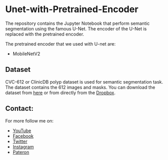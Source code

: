 # Unet-with-Pretrained-Encoder

The repository contains the Jupyter Notebook that perform semantic segmentation using the famous U-Net. The encoder of the U-Net is replaced with the pretrained encoder.

The pretrained encoder that we used with U-net are:
- MobileNetV2

## Dataset
CVC-612 or ClinicDB polyp dataset is used for semantic segmentation task. The dataset contains the 612 images and masks. You can download the dataset from <a href="https://polyp.grand-challenge.org/CVCClinicDB/">here</a> or from directly from the <a href="https://www.dropbox.com/s/p5qe9eotetjnbmq/CVC-ClinicDB.rar?dl=0">Dropbox</a>.


## Contact:
For more follow me on:

- <a href="https://www.youtube.com/idiotdeveloper"> YouTube </a>
- <a href="https://facebook.com/idiotdeveloper"> Facebook </a>
- <a href="https://twitter.com/nikhilroxtomar"> Twitter </a>
- <a href="https://www.instagram.com/nikhilroxtomar"> Instagram </a>
- <a href="https://www.patreon.com/idiotdeveloper"> Pateron </a>

